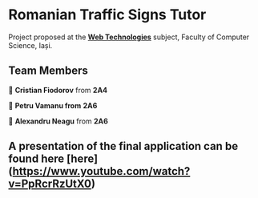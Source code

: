 # Romanian Traffic Signs Tutor

Project proposed at the [**Web Technologies**](https://victorvlad19.github.io/web/proiecte/) subject, Faculty of Computer Science, Iași. 

## Team Members

:adult: **Cristian Fiodorov** from **2A4**

:adult: **Petru Vamanu from** **2A6**

:adult: **Alexandru Neagu** from **2A6**

## A presentation of the final application can be found here [here] (https://www.youtube.com/watch?v=PpRcrRzUtX0)

